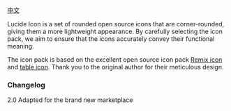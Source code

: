 [中文](https://github.com/mozhux/Lucide-icon/README_zh_CN.md)

Lucide Icon is a set of rounded open source icons that are corner-rounded, giving them a more lightweight appearance. By carefully selecting the icon pack, we aim to ensure that the icons accurately convey their functional meaning.

The icon pack is based on the excellent open source icon pack [Remix icon](https://remixicon.com/) and [table icon](https://tabler-icons.io/). Thank you to the original author for their meticulous design.

### Changelog

2.0 Adapted for the brand new marketplace